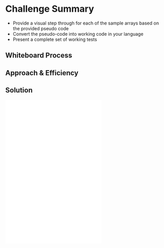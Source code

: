 # Challenge Summary
<!-- Description of the challenge -->
- Provide a visual step through for each of the sample arrays based on the provided pseudo code
- Convert the pseudo-code into working code in your language
- Present a complete set of working tests


## Whiteboard Process
<!-- Embedded whiteboard image -->

## Approach & Efficiency
<!-- What approach did you take? Why? What is the Big O space/time for this approach? -->

## Solution
<!-- Show how to run your code, and examples of it in action -->

![Blog with explanation](/code_challenges/quick_sort/BLOG.md)
![Working Code](/code_challenges/quick_sort/quick_sort.py)
![Tests](/tests/test_quick_sort.py)